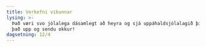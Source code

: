 ```yaml
---
title: Verkefni vikunnar
lysing: >-
  Það væri svo jólalega dásamlegt að heyra og sjá uppáhaldsjólalagið þitt! Taktu
  það upp og sendu okkur!
dagsetning: 12/4
---
```


